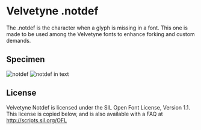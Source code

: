 # Velvetyne .notdef

The .notdef is the character when a glyph is missing in a font. This one is made to be used among the Velvetyne fonts to enhance forking and custom demands.

## Specimen

![notdef](https://github.com/velvetyne/notdef/blob/master/images/01.png)
![notdef in text](https://github.com/velvetyne/notdef/blob/master/images/02.png)

## License

Velvetyne Notdef is licensed under the SIL Open Font License, Version 1.1. 
This license is copied below, and is also available with a FAQ at 
http://scripts.sil.org/OFL


